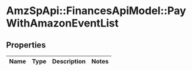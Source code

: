 # AmzSpApi::FinancesApiModel::PayWithAmazonEventList

## Properties
Name | Type | Description | Notes
------------ | ------------- | ------------- | -------------



